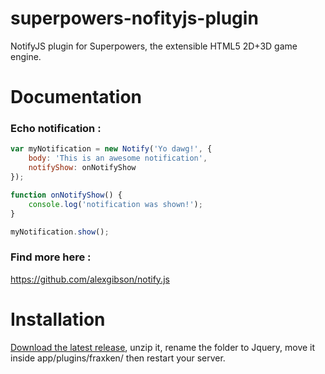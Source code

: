 # superpowers-nofityjs-plugin
NotifyJS plugin for Superpowers, the extensible HTML5 2D+3D game engine.

# Documentation

### Echo notification :

```javascript
var myNotification = new Notify('Yo dawg!', {
    body: 'This is an awesome notification',
    notifyShow: onNotifyShow
});

function onNotifyShow() {
    console.log('notification was shown!');
}

myNotification.show();
```

### Find more here : 
https://github.com/alexgibson/notify.js

# Installation 

[Download the latest release](https://github.com/fraxken/superpowers-nofityjs-plugin/archive/master.zip), unzip it, rename the folder to Jquery, move it inside app/plugins/fraxken/ then restart your server.
